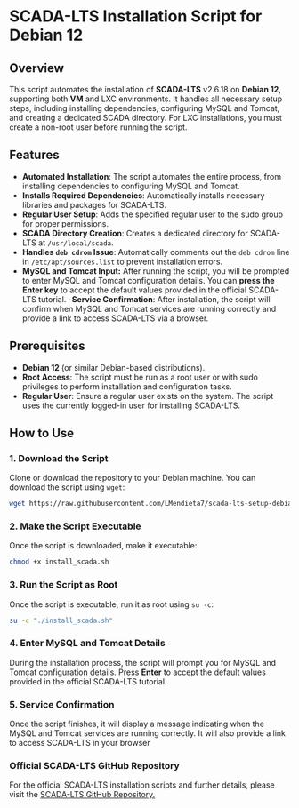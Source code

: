# SCADA-LTS Installation Script for Debian 12

## Overview

This script automates the installation of **SCADA-LTS** v2.6.18 on **Debian 12**, supporting both **VM** and LXC environments. It handles all necessary setup steps, including installing dependencies, configuring MySQL and Tomcat, and creating a dedicated SCADA directory. For LXC installations, you must create a non-root user before running the script.

## Features

- **Automated Installation**: The script automates the entire process, from installing dependencies to configuring MySQL and Tomcat.
- **Installs Required Dependencies**: Automatically installs necessary libraries and packages for SCADA-LTS.
- **Regular User Setup**: Adds the specified regular user to the sudo group for proper permissions.
- **SCADA Directory Creation**: Creates a dedicated directory for SCADA-LTS at `/usr/local/scada`.
- **Handles `deb cdrom` Issue**: Automatically comments out the `deb cdrom` line in `/etc/apt/sources.list` to prevent installation errors.
- **MySQL and Tomcat Input:** After running the script, you will be prompted to enter MySQL and Tomcat configuration details. You can **press the Enter key** to accept the default values provided in the official SCADA-LTS tutorial.
-**Service Confirmation**: After installation, the script will confirm when MySQL and Tomcat services are running correctly and provide a link to access SCADA-LTS via a browser.
  
## Prerequisites

- **Debian 12** (or similar Debian-based distributions).
- **Root Access**: The script must be run as a root user or with sudo privileges to perform installation and configuration tasks.
- **Regular User**: Ensure a regular user exists on the system. The script uses the currently logged-in user for installing SCADA-LTS.

## How to Use

### 1. Download the Script

Clone or download the repository to your Debian machine. You can download the script using `wget`:

```bash
wget https://raw.githubusercontent.com/LMendieta7/scada-lts-setup-debian/main/install_scada.sh
```

### 2. Make the Script Executable

Once the script is downloaded, make it executable:

```bash
chmod +x install_scada.sh 
```

### 3. Run the Script as Root

Once the script is executable, run it as root using `su -c`:

```bash
su -c "./install_scada.sh"
```
### 4. Enter MySQL and Tomcat Details
During the installation process, the script will prompt you for MySQL and Tomcat configuration details. Press **Enter** to accept the default values provided in the official SCADA-LTS tutorial.

### 5. Service Confirmation
Once the script finishes, it will display a message indicating when the MySQL and Tomcat services are running correctly. It will also provide a link to access SCADA-LTS in your browser

### Official SCADA-LTS GitHub Repository

For the official SCADA-LTS installation scripts and further details, please visit the [SCADA-LTS GitHub Repository.](https://github.com/SCADA-LTS/linux-installer)

